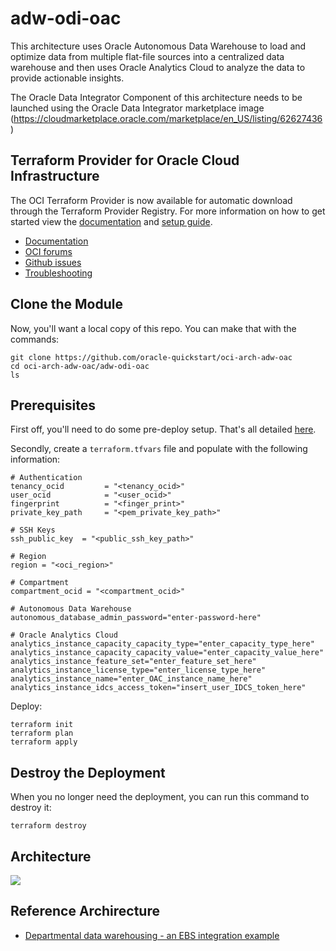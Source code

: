 # adw-odi-oac

This architecture uses Oracle Autonomous Data Warehouse to load and optimize data from multiple flat-file sources into a centralized data warehouse and then uses Oracle Analytics Cloud to analyze the data to provide actionable insights.

The Oracle Data Integrator Component of this architecture needs to be launched using the Oracle Data Integrator marketplace image (https://cloudmarketplace.oracle.com/marketplace/en_US/listing/62627436)

## Terraform Provider for Oracle Cloud Infrastructure
The OCI Terraform Provider is now available for automatic download through the Terraform Provider Registry. 
For more information on how to get started view the [documentation](https://www.terraform.io/docs/providers/oci/index.html) 
and [setup guide](https://www.terraform.io/docs/providers/oci/guides/version-3-upgrade.html).

* [Documentation](https://www.terraform.io/docs/providers/oci/index.html)
* [OCI forums](https://cloudcustomerconnect.oracle.com/resources/9c8fa8f96f/summary)
* [Github issues](https://github.com/terraform-providers/terraform-provider-oci/issues)
* [Troubleshooting](https://www.terraform.io/docs/providers/oci/guides/guides/troubleshooting.html)

## Clone the Module
Now, you'll want a local copy of this repo. You can make that with the commands:

    git clone https://github.com/oracle-quickstart/oci-arch-adw-oac
    cd oci-arch-adw-oac/adw-odi-oac
    ls

## Prerequisites
First off, you'll need to do some pre-deploy setup.  That's all detailed [here](https://github.com/cloud-partners/oci-prerequisites).

Secondly, create a `terraform.tfvars` file and populate with the following information:

```
# Authentication
tenancy_ocid         = "<tenancy_ocid>"
user_ocid            = "<user_ocid>"
fingerprint          = "<finger_print>"
private_key_path     = "<pem_private_key_path>"

# SSH Keys
ssh_public_key  = "<public_ssh_key_path>"

# Region
region = "<oci_region>"

# Compartment
compartment_ocid = "<compartment_ocid>"

# Autonomous Data Warehouse
autonomous_database_admin_password="enter-password-here"

# Oracle Analytics Cloud
analytics_instance_capacity_capacity_type="enter_capacity_type_here"
analytics_instance_capacity_capacity_value="enter_capacity_value_here"
analytics_instance_feature_set="enter_feature_set_here"
analytics_instance_license_type="enter_license_type_here"
analytics_instance_name="enter_OAC_instance_name_here"
analytics_instance_idcs_access_token="insert_user_IDCS_token_here"

````

Deploy:

    terraform init
    terraform plan
    terraform apply

## Destroy the Deployment
When you no longer need the deployment, you can run this command to destroy it:

    terraform destroy


## Architecture

![](./images/analysis-ebs.png)


## Reference Archirecture

- [Departmental data warehousing - an EBS integration example](https://docs.oracle.com/en/solutions/oci-ebs-analysis/index.html)
